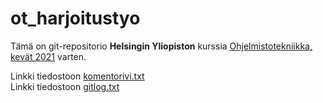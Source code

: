 # ot_harjoitustyo

Tämä on git-repositorio **Helsingin Yliopiston** kurssia [Ohjelmistotekniikka, kevät 2021](https://ohjelmistotekniikka-hy.github.io/) varten.

Linkki tiedostoon [komentorivi.txt](./laskarit/viikko1/komentorivi.txt)  
Linkki tiedostoon [gitlog.txt](./laskarit/viikko1/gitlog.txt)
